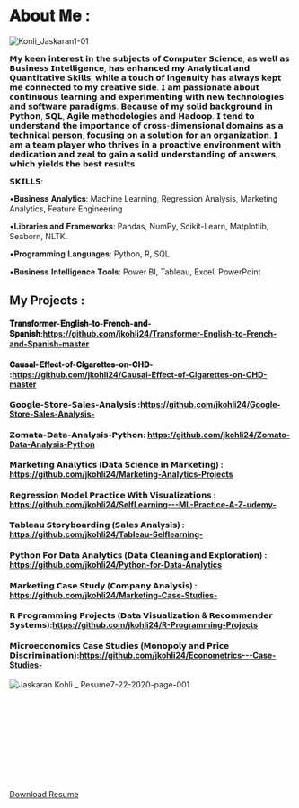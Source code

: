 # 𝐀𝐛𝐨𝐮𝐭 𝐌𝐞 :
 
![Konli_Jaskaran1-01](https://user-images.githubusercontent.com/61367363/88243742-44aa2600-cc46-11ea-9645-eb646389c52b.jpeg)

𝗠𝘆 𝗸𝗲𝗲𝗻 𝗶𝗻𝘁𝗲𝗿𝗲𝘀𝘁 𝗶𝗻 𝘁𝗵𝗲 𝘀𝘂𝗯𝗷𝗲𝗰𝘁𝘀 𝗼𝗳 𝗖𝗼𝗺𝗽𝘂𝘁𝗲𝗿 𝗦𝗰𝗶𝗲𝗻𝗰𝗲, 𝗮𝘀 𝘄𝗲𝗹𝗹 𝗮𝘀 𝗕𝘂𝘀𝗶𝗻𝗲𝘀𝘀 𝗜𝗻𝘁𝗲𝗹𝗹𝗶𝗴𝗲𝗻𝗰𝗲, 𝗵𝗮𝘀 𝗲𝗻𝗵𝗮𝗻𝗰𝗲𝗱 𝗺𝘆 𝗔𝗻𝗮𝗹𝘆𝘁𝗶𝗰𝗮𝗹 𝗮𝗻𝗱 𝗤𝘂𝗮𝗻𝘁𝗶𝘁𝗮𝘁𝗶𝘃𝗲 𝗦𝗸𝗶𝗹𝗹𝘀, 𝘄𝗵𝗶𝗹𝗲 𝗮 𝘁𝗼𝘂𝗰𝗵 𝗼𝗳 𝗶𝗻𝗴𝗲𝗻𝘂𝗶𝘁𝘆 𝗵𝗮𝘀 𝗮𝗹𝘄𝗮𝘆𝘀 𝗸𝗲𝗽𝘁 𝗺𝗲 𝗰𝗼𝗻𝗻𝗲𝗰𝘁𝗲𝗱 𝘁𝗼 𝗺𝘆 𝗰𝗿𝗲𝗮𝘁𝗶𝘃𝗲 𝘀𝗶𝗱𝗲. 𝗜 𝗮𝗺 𝗽𝗮𝘀𝘀𝗶𝗼𝗻𝗮𝘁𝗲 𝗮𝗯𝗼𝘂𝘁 𝗰𝗼𝗻𝘁𝗶𝗻𝘂𝗼𝘂𝘀 𝗹𝗲𝗮𝗿𝗻𝗶𝗻𝗴 𝗮𝗻𝗱 𝗲𝘅𝗽𝗲𝗿𝗶𝗺𝗲𝗻𝘁𝗶𝗻𝗴 𝘄𝗶𝘁𝗵 𝗻𝗲𝘄 𝘁𝗲𝗰𝗵𝗻𝗼𝗹𝗼𝗴𝗶𝗲𝘀 𝗮𝗻𝗱 𝘀𝗼𝗳𝘁𝘄𝗮𝗿𝗲 𝗽𝗮𝗿𝗮𝗱𝗶𝗴𝗺𝘀. 𝗕𝗲𝗰𝗮𝘂𝘀𝗲 𝗼𝗳 𝗺𝘆 𝘀𝗼𝗹𝗶𝗱 𝗯𝗮𝗰𝗸𝗴𝗿𝗼𝘂𝗻𝗱 𝗶𝗻 𝗣𝘆𝘁𝗵𝗼𝗻, 𝗦𝗤𝗟, 𝗔𝗴𝗶𝗹𝗲 𝗺𝗲𝘁𝗵𝗼𝗱𝗼𝗹𝗼𝗴𝗶𝗲𝘀 𝗮𝗻𝗱 𝗛𝗮𝗱𝗼𝗼𝗽. 𝗜 𝘁𝗲𝗻𝗱 𝘁𝗼 𝘂𝗻𝗱𝗲𝗿𝘀𝘁𝗮𝗻𝗱 𝘁𝗵𝗲 𝗶𝗺𝗽𝗼𝗿𝘁𝗮𝗻𝗰𝗲 𝗼𝗳 𝗰𝗿𝗼𝘀𝘀-𝗱𝗶𝗺𝗲𝗻𝘀𝗶𝗼𝗻𝗮𝗹 𝗱𝗼𝗺𝗮𝗶𝗻𝘀 𝗮𝘀 𝗮 𝘁𝗲𝗰𝗵𝗻𝗶𝗰𝗮𝗹 𝗽𝗲𝗿𝘀𝗼𝗻, 𝗳𝗼𝗰𝘂𝘀𝗶𝗻𝗴 𝗼𝗻 𝗮 𝘀𝗼𝗹𝘂𝘁𝗶𝗼𝗻 𝗳𝗼𝗿 𝗮𝗻 𝗼𝗿𝗴𝗮𝗻𝗶𝘇𝗮𝘁𝗶𝗼𝗻. 𝗜 𝗮𝗺 𝗮 𝘁𝗲𝗮𝗺 𝗽𝗹𝗮𝘆𝗲𝗿 𝘄𝗵𝗼 𝘁𝗵𝗿𝗶𝘃𝗲𝘀 𝗶𝗻 𝗮 𝗽𝗿𝗼𝗮𝗰𝘁𝗶𝘃𝗲 𝗲𝗻𝘃𝗶𝗿𝗼𝗻𝗺𝗲𝗻𝘁 𝘄𝗶𝘁𝗵 𝗱𝗲𝗱𝗶𝗰𝗮𝘁𝗶𝗼𝗻 𝗮𝗻𝗱 𝘇𝗲𝗮𝗹 𝘁𝗼 𝗴𝗮𝗶𝗻 𝗮 𝘀𝗼𝗹𝗶𝗱 𝘂𝗻𝗱𝗲𝗿𝘀𝘁𝗮𝗻𝗱𝗶𝗻𝗴 𝗼𝗳 𝗮𝗻𝘀𝘄𝗲𝗿𝘀, 𝘄𝗵𝗶𝗰𝗵 𝘆𝗶𝗲𝗹𝗱𝘀 𝘁𝗵𝗲 𝗯𝗲𝘀𝘁 𝗿𝗲𝘀𝘂𝗹𝘁𝘀.

𝗦𝗞𝗜𝗟𝗟𝗦:

•𝐁𝐮𝐬𝐢𝐧𝐞𝐬𝐬 𝐀𝐧𝐚𝐥𝐲𝐭𝐢𝐜𝐬: Machine Learning, Regression Analysis, Marketing Analytics, Feature Engineering

•𝐋𝐢𝐛𝐫𝐚𝐫𝐢𝐞𝐬 𝐚𝐧𝐝 𝐅𝐫𝐚𝐦𝐞𝐰𝐨𝐫𝐤𝐬: Pandas, NumPy, Scikit-Learn, Matplotlib, Seaborn, NLTK.

•𝐏𝐫𝐨𝐠𝐫𝐚𝐦𝐦𝐢𝐧𝐠 𝐋𝐚𝐧𝐠𝐮𝐚𝐠𝐞𝐬: Python, R, SQL

•𝐁𝐮𝐬𝐢𝐧𝐞𝐬𝐬 𝐈𝐧𝐭𝐞𝐥𝐥𝐢𝐠𝐞𝐧𝐜𝐞 𝐓𝐨𝐨𝐥𝐬: Power BI, Tableau, Excel, PowerPoint

## My Projects :

#### 𝐓𝐫𝐚𝐧𝐬𝐟𝐨𝐫𝐦𝐞𝐫-𝐄𝐧𝐠𝐥𝐢𝐬𝐡-𝐭𝐨-𝐅𝐫𝐞𝐧𝐜𝐡-𝐚𝐧𝐝-𝐒𝐩𝐚𝐧𝐢𝐬𝐡:https://github.com/jkohli24/Transformer-English-to-French-and-Spanish-master
#### 𝐂𝐚𝐮𝐬𝐚𝐥-𝐄𝐟𝐟𝐞𝐜𝐭-𝐨𝐟-𝐂𝐢𝐠𝐚𝐫𝐞𝐭𝐭𝐞𝐬-𝐨𝐧-𝐂𝐇𝐃- :https://github.com/jkohli24/Causal-Effect-of-Cigarettes-on-CHD-master
#### 𝗚𝗼𝗼𝗴𝗹𝗲-𝗦𝘁𝗼𝗿𝗲-𝗦𝗮𝗹𝗲𝘀-𝗔𝗻𝗮𝗹𝘆𝘀𝗶𝘀 :https://github.com/jkohli24/Google-Store-Sales-Analysis-
#### 𝗭𝗼𝗺𝗮𝘁𝗮-𝗗𝗮𝘁𝗮-𝗔𝗻𝗮𝗹𝘆𝘀𝗶𝘀-𝗣𝘆𝘁𝗵𝗼𝗻: https://github.com/jkohli24/Zomato-Data-Analysis-Python
#### 𝗠𝗮𝗿𝗸𝗲𝘁𝗶𝗻𝗴 𝗔𝗻𝗮𝗹𝘆𝘁𝗶𝗰𝘀 (𝗗𝗮𝘁𝗮 𝗦𝗰𝗶𝗲𝗻𝗰𝗲 𝗶𝗻 𝗠𝗮𝗿𝗸𝗲𝘁𝗶𝗻𝗴) : https://github.com/jkohli24/Marketing-Analytics-Projects
#### 𝗥𝗲𝗴𝗿𝗲𝘀𝘀𝗶𝗼𝗻 𝗠𝗼𝗱𝗲𝗹 𝗣𝗿𝗮𝗰𝘁𝗶𝗰𝗲 𝗪𝗶𝘁𝗵 𝗩𝗶𝘀𝘂𝗮𝗹𝗶𝘇𝗮𝘁𝗶𝗼𝗻𝘀 :  https://github.com/jkohli24/SelfLearning---ML-Practice-A-Z-udemy-
#### 𝗧𝗮𝗯𝗹𝗲𝗮𝘂 𝗦𝘁𝗼𝗿𝘆𝗯𝗼𝗮𝗿𝗱𝗶𝗻𝗴 (𝗦𝗮𝗹𝗲𝘀 𝗔𝗻𝗮𝗹𝘆𝘀𝗶𝘀) : https://github.com/jkohli24/Tableau-Selflearning-
#### 𝗣𝘆𝘁𝗵𝗼𝗻 𝗙𝗼𝗿 𝗗𝗮𝘁𝗮 𝗔𝗻𝗮𝗹𝘆𝘁𝗶𝗰𝘀 (𝗗𝗮𝘁𝗮 𝗖𝗹𝗲𝗮𝗻𝗶𝗻𝗴 𝗮𝗻𝗱 𝗘𝘅𝗽𝗹𝗼𝗿𝗮𝘁𝗶𝗼𝗻) : https://github.com/jkohli24/Python-for-Data-Analytics
#### 𝗠𝗮𝗿𝗸𝗲𝘁𝗶𝗻𝗴 𝗖𝗮𝘀𝗲 𝗦𝘁𝘂𝗱𝘆 (𝗖𝗼𝗺𝗽𝗮𝗻𝘆 𝗔𝗻𝗮𝗹𝘆𝘀𝗶𝘀) : https://github.com/jkohli24/Marketing-Case-Studies-
#### 𝗥 𝗣𝗿𝗼𝗴𝗿𝗮𝗺𝗺𝗶𝗻𝗴 𝗣𝗿𝗼𝗷𝗲𝗰𝘁𝘀 (𝗗𝗮𝘁𝗮 𝗩𝗶𝘀𝘂𝗮𝗹𝗶𝘇𝗮𝘁𝗶𝗼𝗻 & 𝗥𝗲𝗰𝗼𝗺𝗺𝗲𝗻𝗱𝗲𝗿 𝗦𝘆𝘀𝘁𝗲𝗺𝘀):https://github.com/jkohli24/R-Programming-Projects
#### 𝗠𝗶𝗰𝗿𝗼𝗲𝗰𝗼𝗻𝗼𝗺𝗶𝗰𝘀 𝗖𝗮𝘀𝗲 𝗦𝘁𝘂𝗱𝗶𝗲𝘀 (𝗠𝗼𝗻𝗼𝗽𝗼𝗹𝘆 𝗮𝗻𝗱 𝗣𝗿𝗶𝗰𝗲 𝗗𝗶𝘀𝗰𝗿𝗶𝗺𝗶𝗻𝗮𝘁𝗶𝗼𝗻):https://github.com/jkohli24/Econometrics---Case-Studies-




![Jaskaran Kohli _ Resume7-22-2020-page-001](https://user-images.githubusercontent.com/61367363/88241592-66ec7580-cc3f-11ea-955d-33e0c9e987df.jpg)



<object data="https://github.com/jkohli24/Analyst_Life/blob/master/Jaskaran%20Kohli%20_%20Resume.pdf" type="application/pdf" width="700px" height="700px">
    <embed src="https://github.com/jkohli24/Analyst_Life/blob/master/Jaskaran%20Kohli%20_%20Resume.pdf">
        <p><a href="https://github.com/jkohli24/Analyst_Life/blob/master/Jaskaran%20Kohli%20_%20Resume.pdf">Download Resume</a></p>
    </embed>
</object>

